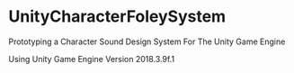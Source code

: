 # UnityCharacterFoleySystem
Prototyping a Character Sound Design System For The Unity Game Engine

Using Unity Game Engine Version 2018.3.9f.1
